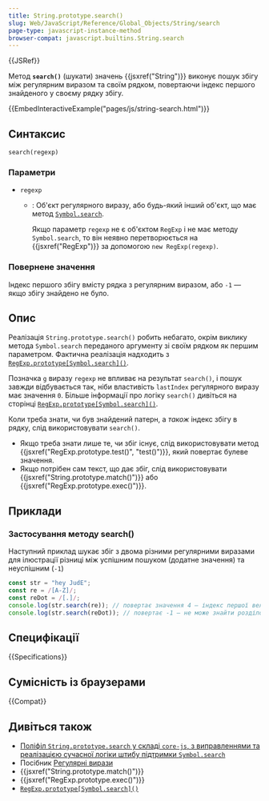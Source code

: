 ```yaml
---
title: String.prototype.search()
slug: Web/JavaScript/Reference/Global_Objects/String/search
page-type: javascript-instance-method
browser-compat: javascript.builtins.String.search
---
```


{{JSRef}}

Метод **`search()`** (шукати) значень {{jsxref("String")}} виконує пошук збігу між регулярним виразом та своїм рядком, повертаючи індекс першого знайденого у своєму рядку збігу.

{{EmbedInteractiveExample("pages/js/string-search.html")}}

## Синтаксис

```js-nolint
search(regexp)
```

### Параметри

- `regexp`

  - : Об'єкт регулярного виразу, або будь-який інший об'єкт, що має метод [`Symbol.search`](/uk/docs/Web/JavaScript/Reference/Global_Objects/Symbol/search).

    Якщо параметр `regexp` не є об'єктом `RegExp` і не має методу `Symbol.search`, то він неявно перетворюється на {{jsxref("RegExp")}} за допомогою `new RegExp(regexp)`.

### Повернене значення

Індекс першого збігу вмісту рядка з регулярним виразом, або `-1` — якщо збігу знайдено не було.

## Опис

Реалізація `String.prototype.search()` робить небагато, окрім виклику метода `Symbol.search` переданого аргументу зі своїм рядком як першим параметром. Фактична реалізація надходить з [`RegExp.prototype[Symbol.search]()`](/uk/docs/Web/JavaScript/Reference/Global_Objects/RegExp/Symbol.search).

Позначка `g` виразу `regexp` не впливає на результат `search()`, і пошук завжди відбувається так, ніби властивість `lastIndex` регулярного виразу має значення `0`. Більше інформації про логіку `search()` дивіться на сторінці [`RegExp.prototype[Symbol.search]()`](/uk/docs/Web/JavaScript/Reference/Global_Objects/RegExp/Symbol.search).

Коли треба знати, чи був знайдений патерн, а _також_ індекс збігу в рядку, слід використовувати `search()`.

- Якщо треба знати лише те, чи збіг існує, слід використовувати метод {{jsxref("RegExp.prototype.test()", "test()")}}, який повертає булеве значення.
- Якщо потрібен сам текст, що дає збіг, слід використовувати {{jsxref("String.prototype.match()")}} або {{jsxref("RegExp.prototype.exec()")}}.

## Приклади

### Застосування методу search()

Наступний приклад шукає збіг з двома різними регулярними виразами для ілюстрації різниці між успішним пошуком (додатне значення) та неуспішним (`-1`)

```js
const str = "hey JudE";
const re = /[A-Z]/;
const reDot = /[.]/;
console.log(str.search(re)); // повертає значення 4 — індекс першої великої літери "J"
console.log(str.search(reDot)); // повертає -1 — не може знайти розділовий знак '.'
```

## Специфікації

{{Specifications}}

## Сумісність із браузерами

{{Compat}}

## Дивіться також

- [Поліфіл `String.prototype.search` у складі `core-js`, з виправленнями та реалізацією сучасної логіки штибу підтримки `Symbol.search`](https://github.com/zloirock/core-js#ecmascript-string-and-regexp)
- Посібник [Регулярні вирази](/uk/docs/Web/JavaScript/Guide/Regular_expressions)
- {{jsxref("String.prototype.match()")}}
- {{jsxref("RegExp.prototype.exec()")}}
- [`RegExp.prototype[Symbol.search]()`](/uk/docs/Web/JavaScript/Reference/Global_Objects/RegExp/Symbol.search)
